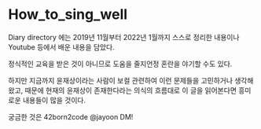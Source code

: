 # How_to_sing_well

Diary directory 에는 2019년 11월부터 2022년 1월까지 스스로 정리한 내용이나 Youtube 등에서 배운 내용을 담았다.

정식적인 교육을 받은 것이 아니므로 도움을 줄지언정 혼란을 야기할 수도 있다.

하지만 지금까지 윤재상이라는 사람이 보컬 관련하여 이런 문제들을 고민하거나 생각해왔고, 때문에 현재의 윤재상이 존재한다라는 의식의 흐름대로 이 글을 읽어본다면 흥미로운 내용들이 많을 것이다.

궁금한 것은 42born2code @jayoon DM!
